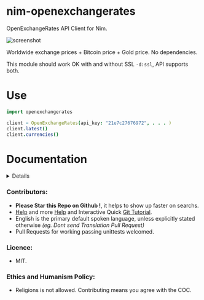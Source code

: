# nim-openexchangerates

OpenExchangeRates API Client for Nim.

![screenshot](https://source.unsplash.com/ir5MHI6rPg0/800x401 "Photo by https://unsplash.com/@agent_illustrateur")

Worldwide exchange prices + Bitcoin price + Gold price. No dependencies.

This module should work OK with and without SSL `-d:ssl`, API supports both.


# Use

```nim
import openexchangerates

client = OpenExchangeRates(api_key: "21e7c27676972", . . . )
client.latest()
client.currencies()
```


# Documentation

<details>

`openexchangerates(api_key: string, timeout: int8, round_float: bool, base: string, local_base: string)`

**Description:** Returns JSON with current international exchange prices and Bitcoin price.

**Arguments:**
- `api_key` Your API Key, [you can get one API Key for Free](https://openexchangerates.org/account/app-ids), string type.
- `timeout` Timeout on Seconds for network connections, integer 8bits type, optional.
- `use_float` `True` for `float`, `False` for `decimal.Decimal`, boolean type, optional.
- `round_float` `True` to round floats to 2 decimals, boolean type, optional.
- `base` Base currency, **Only for Pay accounts!**, string type, optional.
- `local_base` Local Base currency, for Free accounts, to calculate values locally (offline), string type, optional.

**Returns:** `JsonNode`.

**Dependencies:** None.

| State              | OS          | Description |
| ------------------ |:-----------:| -----------:|
| :white_check_mark: | **Linux**   | Works Ok    |
| :white_check_mark: | **Os X**    | Works Ok    |
| :white_check_mark: | **Windows** | Works Ok    |

</details>


### Contributors:

- **Please Star this Repo on Github !**, it helps to show up faster on searchs.
- [Help](https://help.github.com/articles/using-pull-requests) and more [Help](https://help.github.com/articles/fork-a-repo) and Interactive Quick [Git Tutorial](https://try.github.io).
- English is the primary default spoken language, unless explicitly stated otherwise *(eg. Dont send Translation Pull Request)*
- Pull Requests for working passing unittests welcomed.


### Licence:

- MIT.


### Ethics and Humanism Policy:

- Religions is not allowed. Contributing means you agree with the COC.
